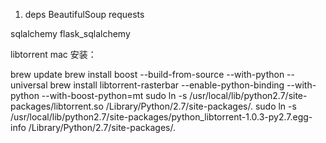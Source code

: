 1. deps
BeautifulSoup
requests

sqlalchemy
flask_sqlalchemy

libtorrent
mac 安装：

brew update
brew install boost --build-from-source --with-python --universal
brew install libtorrent-rasterbar --enable-python-binding --with-python --with-boost-python=mt
sudo ln -s /usr/local/lib/python2.7/site-packages/libtorrent.so /Library/Python/2.7/site-packages/.
sudo ln -s /usr/local/lib/python2.7/site-packages/python_libtorrent-1.0.3-py2.7.egg-info /Library/Python/2.7/site-packages/.